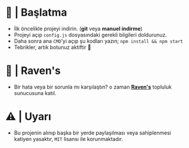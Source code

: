 # :hammer: | Başlatma
- İlk öncelikle projeyi indirin. (**git** veya **manuel indirme**)
- Projeyi açıp `config.js` dosyasındaki gerekli bilgileri doldurunuz.
- Daha sonra ana `CMD`'yi açıp şu kodları yazın; `npm install && npm start`
- Tebrikler, artık botunuz aktiftir :tada:

# :tada: | Raven's
- Bir hata veya bir sorunla mı karşılaştın? o zaman [**Raven's**](https://discord.gg/altyapilar) topluluk sunucusuna katıl.

# ⚠ | Uyarı
- Bu projenin alınıp başka bir yerde paylaşılması veya sahiplenmesi katiyen yasaktır, `MIT` lisansı ile korunmaktadır.
